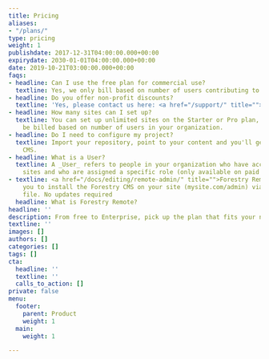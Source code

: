 ```yaml
---
title: Pricing
aliases:
- "/plans/"
type: pricing
weight: 1
publishdate: 2017-12-31T04:00:00.000+00:00
expirydate: 2030-01-01T04:00:00.000+00:00
date: 2019-10-21T03:00:00.000+00:00
faqs:
- headline: Can I use the free plan for commercial use?
  textline: Yes, we only bill based on number of users contributing to a site.
- headline: Do you offer non-profit discounts?
  textline: 'Yes, please contact us here: <a href="/support/" title="">contact us</a>.'
- headline: How many sites can I set up?
  textline: You can set up unlimited sites on the Starter or Pro plan,     you will
    be billed based on number of users in your organization.
- headline: Do I need to configure my project?
  textline: Import your repository, point to your content and you'll get a custom
    CMS.
- headline: What is a User?
  textline: A _User_ refers to people in your organization who have access to your
    sites and who are assigned a specific role (only available on paid plans).
- textline: <a href="/docs/editing/remote-admin/" title="">Forestry Remote</a> allows
    you to install the Forestry CMS on your site (mysite.com/admin) via a single html
    file. No updates required
  headline: What is Forestry Remote?
headline: ''
description: From free to Enterprise, pick up the plan that fits your needs.
textline: ''
images: []
authors: []
categories: []
tags: []
cta:
  headline: ''
  textline: ''
  calls_to_action: []
private: false
menu:
  footer:
    parent: Product
    weight: 1
  main:
    weight: 1

---
```

